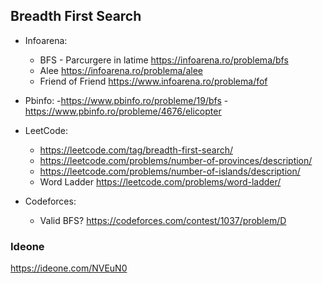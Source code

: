 ## Breadth First Search

- Infoarena:
  - BFS - Parcurgere in latime https://infoarena.ro/problema/bfs
  - Alee https://infoarena.ro/problema/alee
  - Friend of Friend https://www.infoarena.ro/problema/fof

- Pbinfo:
  -https://www.pbinfo.ro/probleme/19/bfs
  -https://www.pbinfo.ro/probleme/4676/elicopter


- LeetCode:
  - https://leetcode.com/tag/breadth-first-search/
  - https://leetcode.com/problems/number-of-provinces/description/
  - https://leetcode.com/problems/number-of-islands/description/
  - Word Ladder https://leetcode.com/problems/word-ladder/


- Codeforces:
  - Valid BFS? https://codeforces.com/contest/1037/problem/D

### Ideone
https://ideone.com/NVEuN0

